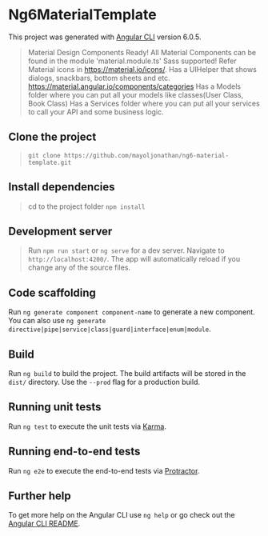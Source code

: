 # Ng6MaterialTemplate

This project was generated with [Angular CLI](https://github.com/angular/angular-cli) version 6.0.5.

>Material Design Components Ready! All Material Components can be found in the module 'material.module.ts'
>Sass supported!
>Refer Material icons in https://material.io/icons/.
>Has a UIHelper that shows dialogs, snackbars, bottom sheets and etc. https://material.angular.io/components/categories
>Has a Models folder where you can put all your models like classes(User Class, Book Class)
>Has a Services folder where you can put all your services to call your API and some business logic.

## Clone the project
> `git clone https://github.com/mayoljonathan/ng6-material-template.git`

## Install dependencies
> cd to the project folder
> `npm install`

## Development server
> Run `npm run start` or `ng serve` for a dev server. Navigate to `http://localhost:4200/`. The app will automatically reload if you change any of the source files.

## Code scaffolding
Run `ng generate component component-name` to generate a new component. You can also use `ng generate directive|pipe|service|class|guard|interface|enum|module`.

## Build
Run `ng build` to build the project. The build artifacts will be stored in the `dist/` directory. Use the `--prod` flag for a production build.

## Running unit tests
Run `ng test` to execute the unit tests via [Karma](https://karma-runner.github.io).

## Running end-to-end tests
Run `ng e2e` to execute the end-to-end tests via [Protractor](http://www.protractortest.org/).

## Further help
To get more help on the Angular CLI use `ng help` or go check out the [Angular CLI README](https://github.com/angular/angular-cli/blob/master/README.md).
